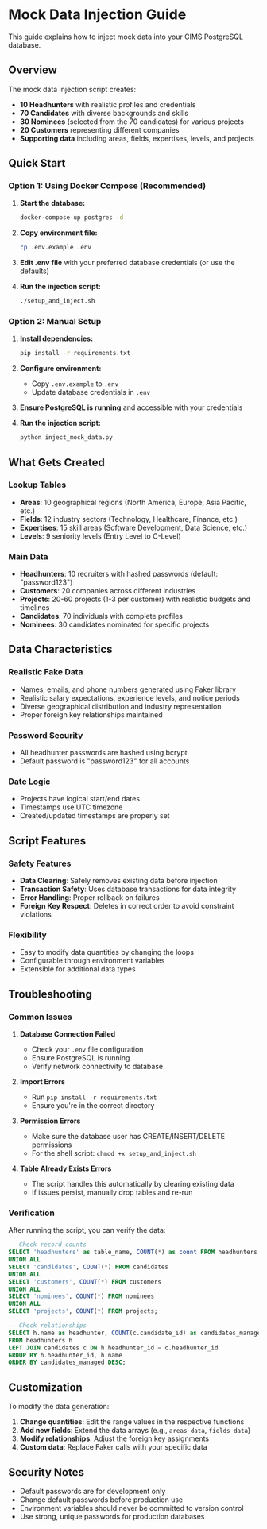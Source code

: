# Mock Data Injection Guide

This guide explains how to inject mock data into your CIMS PostgreSQL database.

## Overview

The mock data injection script creates:
- **10 Headhunters** with realistic profiles and credentials
- **70 Candidates** with diverse backgrounds and skills
- **30 Nominees** (selected from the 70 candidates) for various projects
- **20 Customers** representing different companies
- **Supporting data** including areas, fields, expertises, levels, and projects

## Quick Start

### Option 1: Using Docker Compose (Recommended)

1. **Start the database:**
   ```bash
   docker-compose up postgres -d
   ```

2. **Copy environment file:**
   ```bash
   cp .env.example .env
   ```

3. **Edit .env file** with your preferred database credentials (or use the defaults)

4. **Run the injection script:**
   ```bash
   ./setup_and_inject.sh
   ```

### Option 2: Manual Setup

1. **Install dependencies:**
   ```bash
   pip install -r requirements.txt
   ```

2. **Configure environment:**
   - Copy `.env.example` to `.env`
   - Update database credentials in `.env`

3. **Ensure PostgreSQL is running** and accessible with your credentials

4. **Run the injection script:**
   ```bash
   python inject_mock_data.py
   ```

## What Gets Created

### Lookup Tables
- **Areas**: 10 geographical regions (North America, Europe, Asia Pacific, etc.)
- **Fields**: 12 industry sectors (Technology, Healthcare, Finance, etc.)
- **Expertises**: 15 skill areas (Software Development, Data Science, etc.)
- **Levels**: 9 seniority levels (Entry Level to C-Level)

### Main Data
- **Headhunters**: 10 recruiters with hashed passwords (default: "password123")
- **Customers**: 20 companies across different industries
- **Projects**: 20-60 projects (1-3 per customer) with realistic budgets and timelines
- **Candidates**: 70 individuals with complete profiles
- **Nominees**: 30 candidates nominated for specific projects

## Data Characteristics

### Realistic Fake Data
- Names, emails, and phone numbers generated using Faker library
- Realistic salary expectations, experience levels, and notice periods
- Diverse geographical distribution and industry representation
- Proper foreign key relationships maintained

### Password Security
- All headhunter passwords are hashed using bcrypt
- Default password is "password123" for all accounts

### Date Logic
- Projects have logical start/end dates
- Timestamps use UTC timezone
- Created/updated timestamps are properly set

## Script Features

### Safety Features
- **Data Clearing**: Safely removes existing data before injection
- **Transaction Safety**: Uses database transactions for data integrity
- **Error Handling**: Proper rollback on failures
- **Foreign Key Respect**: Deletes in correct order to avoid constraint violations

### Flexibility
- Easy to modify data quantities by changing the loops
- Configurable through environment variables
- Extensible for additional data types

## Troubleshooting

### Common Issues

1. **Database Connection Failed**
   - Check your `.env` file configuration
   - Ensure PostgreSQL is running
   - Verify network connectivity to database

2. **Import Errors**
   - Run `pip install -r requirements.txt`
   - Ensure you're in the correct directory

3. **Permission Errors**
   - Make sure the database user has CREATE/INSERT/DELETE permissions
   - For the shell script: `chmod +x setup_and_inject.sh`

4. **Table Already Exists Errors**
   - The script handles this automatically by clearing existing data
   - If issues persist, manually drop tables and re-run

### Verification

After running the script, you can verify the data:

```sql
-- Check record counts
SELECT 'headhunters' as table_name, COUNT(*) as count FROM headhunters
UNION ALL
SELECT 'candidates', COUNT(*) FROM candidates
UNION ALL
SELECT 'customers', COUNT(*) FROM customers
UNION ALL
SELECT 'nominees', COUNT(*) FROM nominees
UNION ALL
SELECT 'projects', COUNT(*) FROM projects;

-- Check relationships
SELECT h.name as headhunter, COUNT(c.candidate_id) as candidates_managed
FROM headhunters h
LEFT JOIN candidates c ON h.headhunter_id = c.headhunter_id
GROUP BY h.headhunter_id, h.name
ORDER BY candidates_managed DESC;
```

## Customization

To modify the data generation:

1. **Change quantities**: Edit the range values in the respective functions
2. **Add new fields**: Extend the data arrays (e.g., `areas_data`, `fields_data`)
3. **Modify relationships**: Adjust the foreign key assignments
4. **Custom data**: Replace Faker calls with your specific data

## Security Notes

- Default passwords are for development only
- Change default passwords before production use
- Environment variables should never be committed to version control
- Use strong, unique passwords for production databases
